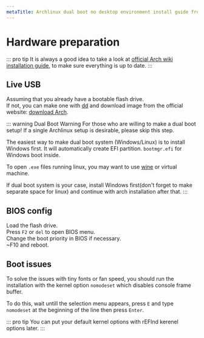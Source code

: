 ```yaml
---
metaTitle: Archlinux dual boot no desktop environment install guide from scratch | ArchCheatSheet
---
```

# Hardware preparation
::: pro tip
It is always a good idea to take a look at [official Arch wiki installation guide](https://wiki.archlinux.org/index.php/installation_guide), to make sure everything is up to date.
:::

## Live USB
<a id="live-usb"></a>
Assuming that you already have a bootable flash drive.   
If not, you can make one with [dd](https://wiki.archlinux.org/index.php/disk_cloning) and download image from the official website: [download Arch](https://www.archlinux.org/download/).

::: warning Dual Boot Warning
For those who are willing to make a dual boot setup!
If a single Archlinux setup is desirable, please skip this step.

The easiest way to make dual boot system (Windows/Linux) is to install Windows first. It will automatically create EFI partition. `bootmgr.efi` for Windows boot inside.   

To open `.exe` files running linux, you may want to use [wine](https://wiki.archlinux.org/index.php/Wine) or virtual machine.

If dual boot system is your case, install Windows first(don't forget to make separate space for linux) and continue with arch installation after that.
:::

## BIOS config
<a id="bios-config"></a>
Load the flash drive.   
Press `F2` or `del` to open BIOS menu.   
Change the boot priority in BIOS if necessary.   
~F10 and reboot.

## Boot issues
<a id="boot-issues"></a>
To solve the issues with tiny fonts or fan speed, you should run the installation with the kernel option `nomodeset` which disables console frame buffer.   

To do this, wait untill the selection menu appears, press `E` and type `nomodeset` at the beginning of the line then press `Enter`.

::: pro tip
You can put your default kernel options with rEFInd kerenel options later.
:::
